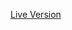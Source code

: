 [Live Version](https://leoneckert.github.io/critical-data-and-visualization-spring-2022/labs/lab2/in-class-coding)